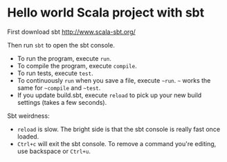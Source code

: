 # Hello world Scala project with sbt

First download sbt http://www.scala-sbt.org/

Then run `sbt` to open the sbt console.

* To run the program, execute `run`.
* To compile the program, execute `compile`.
* To run tests, execute `test`.
* To continuously `run` when you save a file, execute `~run`.
  `~` works the same for `~compile` and `~test`.
* If you update build.sbt, execute `reload` to pick up your new build settings
  (takes a few seconds).

Sbt weirdness:

* `reload` is slow. The bright side is that the sbt console is really fast once loaded.
* `Ctrl+c` will exit the sbt console. To remove a command you're editing, use backspace or `Ctrl+u`.

